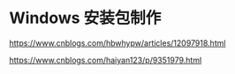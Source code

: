 # Windows 安装包制作

https://www.cnblogs.com/hbwhypw/articles/12097918.html

https://www.cnblogs.com/haiyan123/p/9351979.html

